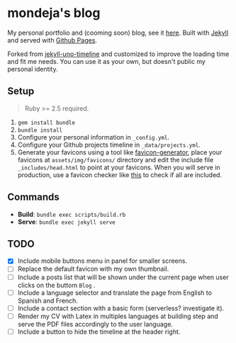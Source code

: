 # mondeja's blog

My personal portfolio and (cooming soon) blog, see it [here](https://mondeja.github.io/blog). Built with [Jekyll](https://jekyllrb.com) and served with [Github Pages](https://pages.github.com/).

Forked from [jekyll-uno-timeline](https://github.com/tzuehlke/jekyll-uno-timeline) and customized to improve the loading time and fit me needs. You can use it as your own, but doesn't public my personal identity.

## Setup

> Ruby >= 2.5 required. 

1. `gem install bundle`
2. `bundle install`
3. Configure your personal information in `_config.yml`.
4. Configure your Github projects timeline in `_data/projects.yml`.
5. Generate your favicons using a tool like [favicon-generator](https://realfavicongenerator.net/), place your favicons at `assets/img/favicons/` directory and edit the include file `_includes/head.html` to point at your favicons. When you will serve in production, use a favicon checker like [this](https://realfavicongenerator.net/favicon_checker) to check if all are included. 

## Commands

- **Build**: `bundle exec scripts/build.rb`
- **Serve**: `bundle exec jekyll serve`

## TODO

- [x] Include mobile buttons menu in panel for smaller screens.
- [ ] Replace the default favicon with my own thumbnail.
- [ ] Include a posts list that will be shown under the current page when user clicks on the buttom `Blog` .
- [ ] Include a language selector and translate the page from English to Spanish and French.
- [ ] Include a contact section with a basic form (serverless? investigate it).
- [ ] Render my CV with Latex in multiples languages at building step and serve the PDF files accordingly to the user language.
- [ ] Include a button to hide the timeline at the header right.
